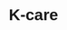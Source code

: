 # K-care
<!DOCTYPE html>
<html lang="en">
<head>
    <meta charset="UTF-8">
    <meta name="viewport" content="width=device-width, initial-scale=1.0">
    <title>Foreign</title>
    <style>
        /* Universal Box-Sizing and Font */
        * {
            margin: 0;
            padding: 0;
            box-sizing: border-box;
            font-family: 'Arial', sans-serif;
        }

        /* Header Styles */
        .header {
            background-color: #fff;
            padding: 1rem;
            box-shadow: 0 2px 5px rgba(0,0,0,0.1);
            position: fixed;
            width: 100%;
            top: 0;
            z-index: 1000;
            display: flex; /* Added for layout of search and nav */
            justify-content: space-between; /* Added for layout of search and nav */
            align-items: center; /* Added for layout of search and nav */
        }

        .logo {
            font-size: 1.5rem;
            font-weight: bold;
            color: #333;
            margin-left: 1rem; /* Adjust as needed */
        }

        .nav-links {
            display: flex;
            gap: 2rem;
            margin-right: 1rem; /* Adjust as needed */
        }

        .nav-links a {
            text-decoration: none;
            color: #333;
            font-weight: 500;
        }

        /* Search Section Styles */
        .search-section {
            padding: 1rem;
            text-align: center;
        }

        #searchInput {
            padding: 0.7rem;
            width: 300px;
            border: 1px solid #ccc;
            border-radius: 8px;
        }

        .search-button {
            padding: 0.7rem 1.5rem;
            border: none;
            background-color: black;
            color: white;
            border-radius: 8px;
            margin-left: 0.5rem;
            cursor: pointer;
        }

        /* Hero Section Styles */
        .hero {
            margin-top: 80px; /* To account for fixed header */
            background-color: #f8f8f8;
            padding: 4rem 2rem;
            text-align: center;
        }

        .hero h1 {
            font-size: 2.5rem;
            margin-bottom: 1rem;
            color: #333;
        }

        .hero p {
            color: #666;
            margin-bottom: 2rem;
        }

        .cta-button {
            background-color: #333;
            color: white;
            padding: 1rem 2rem;
            border: none;
            border-radius: 5px;
            cursor: pointer;
            font-weight: bold;
            text-decoration: none;
            display: inline-block;
        }

        /* Products Section Styles */
        .products {
            max-width: 1200px;
            margin: 4rem auto;
            padding: 0 2rem;
        }

        .products h3 {
            text-align: center;
            font-size: 2rem;
            margin-bottom: 2rem;
            color: #333;
        }

        .product-grid {
            display: grid;
            grid-template-columns: repeat(auto-fit, minmax(250px, 1fr));
            gap: 2rem;
            margin-top: 2rem;
        }

        .product-card {
            background: white;
            border-radius: 10px;
            overflow: hidden;
            box-shadow: 0 2px 10px rgba(0,0,0,0.1);
            transition: transform 0.3s ease;
        }

        .product-card:hover {
            transform: translateY(-5px);
        }

        .product-image {
            width: 100%;
            height: 250px;
            object-fit: cover;
        }

        .product-info {
            padding: 1.5rem;
        }

        .product-title {
            font-size: 1.2rem;
            margin-bottom: 0.5rem;
            color: #333;
        }

        .product-price {
            color: #666;
            font-weight: bold;
            margin-bottom: 1rem; /* Added margin for button */
            display: block; /* Ensures it takes its own line */
        }

        .product-card button {
            background-color: #007bff;
            color: white;
            padding: 0.7rem 1.2rem;
            border: none;
            border-radius: 5px;
            cursor: pointer;
            font-weight: bold;
            transition: background-color 0.3s ease;
        }

        .product-card button:hover {
            background-color: #0056b3;
        }

        /* Footer Styles */
        .footer {
            background-color: #333;
            color: white;
            padding: 3rem 2rem;
            margin-top: 4rem;
        }

        .footer-content {
            max-width: 1200px;
            margin: 0 auto;
            display: grid;
            grid-template-columns: repeat(auto-fit, minmax(200px, 1fr));
            gap: 2rem;
        }

        .footer-section h3 {
            margin-bottom: 1rem;
            color: white;
        }

        .footer-section ul {
            list-style: none;
        }

        .footer-section ul li {
            margin-bottom: 0.5rem;
        }

        .footer-section a {
            color: white;
            text-decoration: none;
            transition: color 0.3s ease;
        }

        .footer-section a:hover {
            color: #ddd;
        }
    </style>
</head>
<body>
    <header class="header">
        <div class="search-section">
            <input
                type="text"
                id="searchInput"
                placeholder="Search with AI..."
            />
            <button
                onclick="searchProduct()"
                class="search-button"
            >
                Search
            </button>
        </div>

        <div class="logo">FOREIGN</div>
        <nav class="nav-links">
            <a href="#home">Home</a>
            <a href="#products">Products</a>
            <a href="#contact">Contact</a>
            <a href="#login.html">Sign In</a>
            <a href="#signup.html">Sign Up</a>
        </nav>
    </header>

    <section class="hero">
        <h1>Discover Your Perfect Skincare</h1>
        <p>Natural ingredients for radiant, healthy skin</p>
        <p>From South Korea</p>
        <a href="#contact" class="cta-button">Shop Now</a>
    </section>

    <section class="products" id="products">
        <h3>Featured Products</h3>
        <div class="product-grid">
            <div class="product-card">
                <img src="syrum.jpg" alt="Hydrating Serum" class="product-image">
                <div class="product-info">
                    <h3 class="product-title">Hydrating Serum</h3>
                    <p class="product-price">$29.99</p>
                    <button class="add-to-cart-btn" data-product-id="1" data-product-name="Hydrating Serum" data-product-price="29.99">
                        Add to Cart
                    </button>
                </div>
            </div>
            <div class="product-card">
                <img src="The.jpg" alt="Moisturizing Cream" class="product-image">
                <div class="product-info">
                    <h3 class="product-title">Moisturizing Cream</h3>
                    <p class="product-price">$24.99</p>
                    <button class="add-to-cart-btn" data-product-id="2" data-product-name="Moisturizing Cream" data-product-price="24.99">
                        Add to Cart
                    </button>
                </div>
            </div>
            <div class="product-card">
                <img src="kk.jpg" alt="Cleansing Gel" class="product-image">
                <div class="product-info">
                    <h3 class="product-title">Cleansing Gel</h3>
                    <p class="product-price">$19.99</p>
                    <button class="add-to-cart-btn" data-product-id="3" data-product-name="Cleansing Gel" data-product-price="19.99">
                        Add to Cart
                    </button>
                </div>
            </div>
            <div class="product-card">
                <img src="vitac.jpg" alt="Eye Cream" class="product-image">
                <div class="product-info">
                    <h3 class="product-title">Eye Cream</h3>
                    <p class="product-price">$34.99</p>
                    <button class="add-to-cart-btn" data-product-id="4" data-product-name="Eye Cream" data-product-price="34.99">
                        Add to Cart
                    </button>
                </div>
            </div>
        </div>
    </section>

    <section class="products" id="results" style="display: none;">
        <h3>AI Search Results</h3>
        <div class="product-grid">
            </div>
    </section>

    <footer class="footer">
        <div class="footer-content">
            <div class="footer-section">
                <h3>About Us</h3>
                <ul>
                    <li><a href="#story">Our Story</a></li>
                    <li><a href="#mission">Mission</a></li>
                    <li><a href="#values">Values</a></li>
                </ul>
            </div>
            <div class="footer-section">
                <h3>Customer Service</h3>
                <ul>
                    <li><a href="#contact">Contact Us</a></li>
                    <li><a href="#shipping">Shipping</a></li>
                    <li><a href="#returns">Returns</a></li>
                </ul>
            </div>
            <div class="footer-section">
                <h3>Follow Us</h3>
                <ul>
                    <li><a href="#instagram">Instagram</a></li>
                    <li><a href="#facebook">Facebook</a></li>
                    <li><a href="#twitter">Twitter</a></li>
                </ul>
            </div>
        </div>
    </footer>

    <script>
        // Example for searchProduct function (you'll need to implement actual AI search logic)
        function searchProduct() {
            const searchInput = document.getElementById('searchInput').value;
            const resultsSection = document.getElementById('results');
            const resultsGrid = resultsSection.querySelector('.product-grid');

            // Clear previous results
            resultsGrid.innerHTML = '';

            // This is where you would integrate with an actual AI search API.
            // For demonstration, let's simulate some results based on the input.
            const allProducts = [
                { id: 1, name: 'Hydrating Serum', price: '29.99', image: 'syrum.jpg' },
                { id: 2, name: 'Moisturizing Cream', price: '24.99', image: 'The.jpg' },
                { id: 3, name: 'Cleansing Gel', price: '19.99', image: 'kk.jpg' },
                { id: 4, name: 'Eye Cream', price: '34.99', image: 'vitac.jpg' },
            ];

            const filteredProducts = allProducts.filter(product =>
                product.name.toLowerCase().includes(searchInput.toLowerCase())
            );

            if (filteredProducts.length > 0) {
                filteredProducts.forEach(product => {
                    const productCard = document.createElement('div');
                    productCard.classList.add('product-card');
                    productCard.innerHTML = `
                        <img src="${product.image}" alt="${product.name}" class="product-image">
                        <div class="product-info">
                            <h3 class="product-title">${product.name}</h3>
                            <p class="product-price">$${product.price}</p>
                            <button class="add-to-cart-btn" data-product-id="${product.id}" data-product-name="${product.name}" data-product-price="${product.price}">
                                Add to Cart
                            </button>
                        </div>
                    `;
                    resultsGrid.appendChild(productCard);
                });
                resultsSection.style.display = 'block'; // Show the results section
            } else {
                resultsGrid.innerHTML = '<p>No products found for your search.</p>';
                resultsSection.style.display = 'block';
            }
        }

        // Example for Add to Cart functionality (you'll need a full shopping cart system)
        document.addEventListener('DOMContentLoaded', () => {
            const addToCartButtons = document.querySelectorAll('.add-to-cart-btn');

            addToCartButtons.forEach(button => {
                button.addEventListener('click', (event) => {
                    const productId = event.target.dataset.productId;
                    const productName = event.target.dataset.productName;
                    const productPrice = event.target.dataset.productPrice;

                    // In a real application, you would add this to a cart array,
                    // update local storage, send to a server, etc.
                    alert(`Added ${productName} to cart! Price: $${productPrice}`);
                });
            });
        });
    </script>
</body>
</html>
